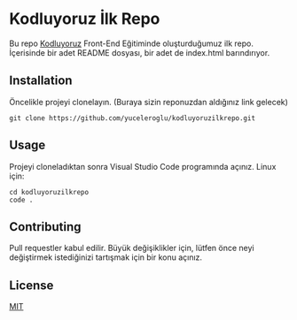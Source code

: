 # Kodluyoruz İlk Repo
Bu repo [Kodluyoruz](https://www.kodluyoruz.org/) Front-End Eğitiminde oluşturduğumuz ilk repo. İçerisinde bir adet README dosyası, bir adet de index.html barındırıyor.



## Installation
Öncelikle projeyi clonelayın. (Buraya sizin reponuzdan aldığınız link gelecek)
```
git clone https://github.com/yuceleroglu/kodluyoruzilkrepo.git
```

## Usage
Projeyi cloneladıktan sonra Visual Studio Code programında açınız.
Linux için:
```
cd kodluyoruzilkrepo
code .
```

## Contributing
Pull requestler kabul edilir. Büyük değişiklikler için, lütfen önce neyi değiştirmek istediğinizi tartışmak için bir konu açınız.

## License
[MIT](https://choosealicense.com/licenses/mit/)
